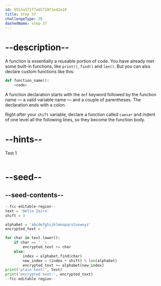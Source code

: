 ```yaml
---
id: 6553a572f7a65718f1e42e18
title: Step 37
challengeType: 20
dashedName: step-37
---
```


# --description--

A function is essentially a reusable portion of code. You have already met some built-in functions, like `print()`, `find()` and `len()`. But you can also declare custom functions like this:

```py
def function_name():
    <code>
```

A function declaration starts with the `def` keyword followed by the function name — a valid variable name — and a couple of parentheses. The declaration ends with a colon.

Right after your `shift` variable, declare a function called `caesar` and indent of one level all the following lines, so they become the function body.

# --hints--

Test 1

```js

```

# --seed--

## --seed-contents--

```py
--fcc-editable-region--
text = 'Hello Zaira'
shift = 3

alphabet = 'abcdefghijklmnopqrstuvwxyz'
encrypted_text = ''

for char in text.lower():
    if char == ' ':
        encrypted_text += char
    else:
        index = alphabet.find(char)    
        new_index = (index + shift) % len(alphabet)
        encrypted_text += alphabet[new_index]
print('plain text:', text)
print('encrypted text:', encrypted_text)
--fcc-editable-region--
```
